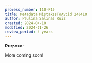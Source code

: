 ```yaml
---
process_number: 110-F10
title: Metadata_MistakesToAvoid_240410
author: Paulina Salinas Ruiz
created: 2024-04-10
modified: 2024-11-26
review_period: 3 years
---
```


**Purpose:**



More coming soon!
